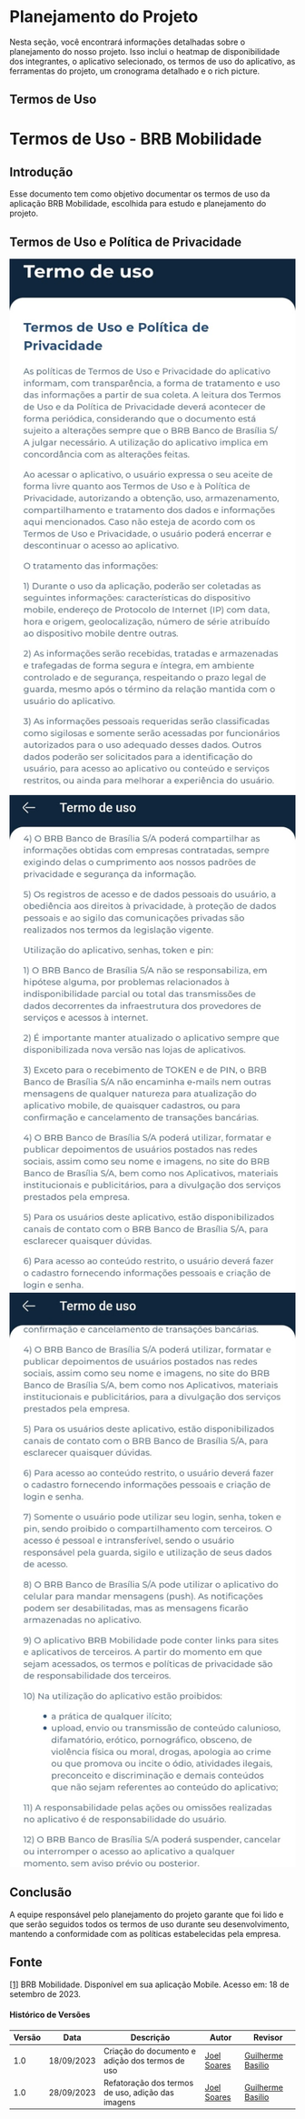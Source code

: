 # Planejamento do Projeto

Nesta seção, você encontrará informações detalhadas sobre o planejamento do nosso projeto. Isso inclui o heatmap de disponibilidade dos integrantes, o aplicativo selecionado, os termos de uso do aplicativo, as ferramentas do projeto, um cronograma detalhado e o rich picture.


## **Termos de Uso**

# **Termos de Uso - BRB Mobilidade**
## **Introdução**

Esse documento tem como objetivo documentar os termos de uso da aplicação BRB Mobilidade, escolhida para estudo e planejamento do projeto.

## **Termos de Uso e Política de Privacidade**

![Termos de Uso - 1](img/termosdeuso1.jpg)
![Termos de Uso - 2](img/termosdeuso2.jpg)
![Termos de Uso - 3](img/termosdeuso3.jpg)

## **Conclusão**

A equipe responsável pelo planejamento do projeto garante que foi lido e que serão seguidos todos os termos de uso durante seu desenvolvimento, mantendo a conformidade com as políticas estabelecidas pela empresa.

## **Fonte**

<a id="aa" href="#a">[1]</a> BRB Mobilidade. Disponível em sua aplicação Mobile. Acesso em: 18 de setembro de 2023.

#### **Histórico de Versões**

| Versão | Data       | Descrição            | Autor          | Revisor        |
|--------|------------|----------------------|----------------|--------------- |
| 1.0    | 18/09/2023 | Criação do documento e adição dos termos de uso   | [Joel Soares](https://github.com/JoelSRangel)|[Guilherme Basilio](https://github.com/GuilhermeBES)| 
| 1.0    | 28/09/2023 | Refatoração dos termos de uso, adição das imagens   | [Joel Soares](https://github.com/JoelSRangel)|[Guilherme Basilio](https://github.com/GuilhermeBES)| 
